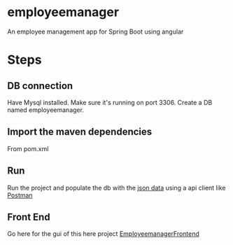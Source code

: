# employeemanager

An employee management app for Spring Boot using angular

# Steps

## DB connection

Have Mysql installed.
Make sure it's running on port 3306.
Create a DB named employeemanager.

## Import the maven dependencies

From pom.xml

## Run

Run the project and populate the db with the [json data](https://github.com/HasnatAbdullah/employeemanager/blob/master/json%20test%20data%20entries) using a api client like [Postman](https://www.postman.com/downloads/)

## Front End

Go here for the gui of this here project [EmployeemanagerFrontend](https://github.com/HasnatAbdullah/employeemanager-frontend)
